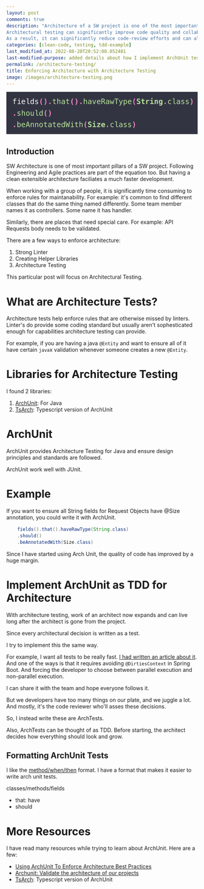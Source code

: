 ```yaml
---
layout: post
comments: true
description: "Architecture of a SW project is one of the most important pillars to speedly delivery of product. Usually, the intend of initial SW designer isn't passed to team members without continous code-review cycle. <br>
Architectural testing can significantly improve code quality and collaboration by introducing Architectural rules as simple tests.<br>
As a result, it can significantly reduce code-review efforts and can also help extend maintainability of code beyond initial development as newer members join the team."
categories: [clean-code, testing, tdd-example]
last_modified_at: 2022-08-20T20:52:08.052481
last-modified-purpose: added details about how I implement ArchUnit tests
permalink: /architecture-testing/
title: Enforcing Architecture with Architecture Testing
image: /images/architecture-testing.png
---
```

![](/images/architecture-testing.png)


## Introduction

SW Architecture is one of most important pillars of a SW project. Following Engineering and Agile practices are part of the equation too. But having a clean extensible architecture faciliates a much faster development.

When working with a group of people, it is significantly time consuming to enforce rules for maintanability. For example: it's common to find different classes that do the same thing named differently. Some team member names it as controllers. Some name it has handler.

Similarly, there are places that need special care. For example: API Requests body needs to be validated.

There are a few ways to enforce architecture:
1. Strong Linter
2. Creating Helper Libraries
3. Architecture Testing

This particular post will focus on Architectural Testing. 

# What are Architecture Tests?

Architecture tests help enforce rules that are otherwise missed by linters. Linter's do provide some coding standard but usually aren't sophesticated enough for capabilities architecture testing can provide.

For example, if you are having a java `@Entity` and want to ensure all of it have certain `java`x validation whenever someone creates a new `@Entity`.

# Libraries for Architecture Testing

I found 2 libraries:
1. [ArchUnit](https://www.archunit.org/): For Java
2. [TsArch](https://github.com/ts-arch/ts-arch): Typescript version of ArchUnit

# ArchUnit

ArchUnit provides Architecture Testing for Java and ensure design principles and standards are followed.

ArchUnit work well with JUnit.

# Example

If you want to ensure all String fields for Request Objects have @Size annotation, you could write it with ArchUnit.

```java
    fields().that().haveRawType(String.class)
    .should()
    .beAnnotatedWith(Size.class)
```

Since I have started using Arch Unit, the quality of code has improved by a huge margin.

# Implement ArchUnit as TDD for Architecture

With architecture testing, work of an architect now expands and can live long after the architect is gone from the project.

Since every architectural decision is written as a test.

I try to implement this the same way.

For example, I want all tests to be really fast. [I had written an article about it](spring-boot-junit-faster/). And one of the ways is that it requires avoiding `@DirtiesContext` in Spring Boot. And forcing the developer to choose between parallel execution and non-parallel execution.

I can share it with the team and hope everyone follows it. 

But we developers have too many things on our plate, and we juggle a lot. And mostly, it's the code reviewer who'll asses these decisions.

So, I instead write these are ArchTests.

Also, ArchTests can be thought of as TDD. Before starting, the architect decides how everything should look and grow. 

## Formatting ArchUnit Tests

I like the [method/when/then](/method-when-should) format. I have a format that makes it easier to write arch unit tests.

classes/methods/fields
- that: have
- should

# More Resources

I have read many resources while trying to learn about ArchUnit. Here are a few:

- [Using ArchUnit To Enforce Architecture Best Practices](https://shekhargulati.com/2020/05/04/using-archunit-to-enforce-architecture-best-practices/)
- [Archunit: Validate the architecture of our projects](https://dev.to/andressacco/archunit-validate-the-architecture-of-our-projects-3hc9)
- [TsArch](https://github.com/ts-arch/ts-arch): Typescript version of ArchUnit